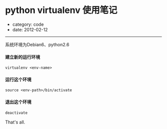 # python virtualenv 使用笔记  
- category: code  
- date: 2012-02-12  

---------------

系统环境为Debian6、python2.6

#### 建立新的运行环境

	virtualenv <env-name>

#### 运行这个环境

	source <env-path>/bin/activate

#### 退出这个环境

	deactivate

That's all.
